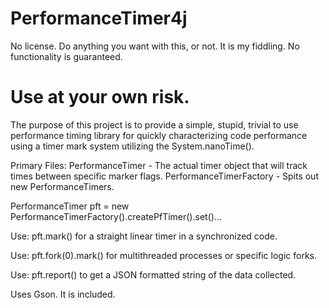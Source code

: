 # PerformanceTimer4j
No license.  Do anything you want with this, or not.  It is my fiddling.  No functionality is guaranteed.  
# Use at your own risk.

The purpose of this project is to provide a simple, stupid, trivial to use performance timing library for quickly characterizing code performance using a timer mark system utilizing the System.nanoTime().

Primary Files:
PerformanceTimer - The actual timer object that will track times between specific marker flags.
PerformanceTimerFactory - Spits out new PerformanceTimers.

PerformanceTimer pft = new PerformanceTimerFactory().createPfTimer().set(<parameter>)...

Use:
pft.mark() for a straight linear timer in a synchronized code.

Use:
pft.fork(0).mark() for multithreaded processes or specific logic forks.

Use:
pft.report() to get a JSON formatted string of the data collected.

Uses Gson.  It is included.
